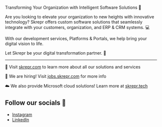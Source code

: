 Transforming Your Organization with Intelligent Software Solutions 🚀

Are you looking to elevate your organization to new heights with innovative technology? Skrepr offers custom software solutions that seamlessly integrate with your customers, organization, and ERP & CRM systems. 💻

With our development services, Platforms & Portals, we help bring your digital vision to life.

Let Skrepr be your digital transformation partner. 🤝

---

🌟 Visit [skrepr.com](https://skrepr.com) to learn more about all our solutions and services

🔎 We are hiring! Visit [jobs.skrepr.com](https://jobs.skrepr.com) for more info

☁️ We also provide Microsoft cloud solutions! Learn more at [skrepr.tech](https://skrepr.tech)

## Follow our socials 📱

* [Instagram](https://www.instagram.com/skrepr/)
* [LinkedIn](https://www.linkedin.com/company/skrepr-platforms-portals-software/)
